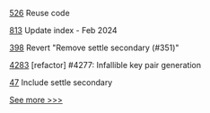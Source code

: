
[526](https://github.com/hyperledger-labs/fabric-smart-client/pull/526) Reuse code

[813](https://github.com/hyperledger/aries-rfcs/pull/813) Update index - Feb 2024

[398](https://github.com/hyperledger-labs/go-perun/pull/398) Revert "Remove settle secondary (#351)"

[4283](https://github.com/hyperledger/iroha/pull/4283) [refactor] #4277: Infallible key pair generation

[47](https://github.com/hyperledger-labs/perun-eth-backend/pull/47) Include settle secondary


[See more >>>](https://start-here.hyperledger.org/pull-requests)
